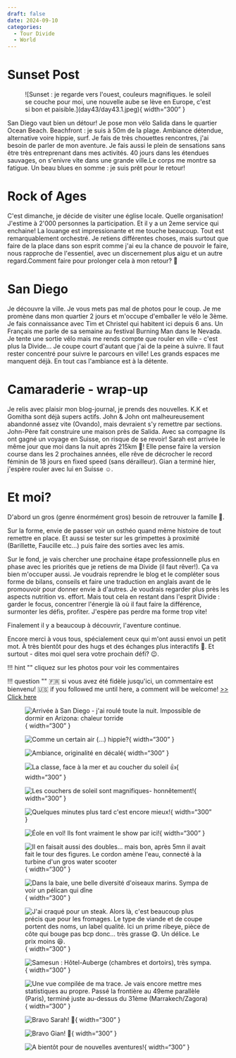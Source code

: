 ```yaml
---
draft: false 
date: 2024-09-10
categories:
  - Tour Divide
  - World
---
```


#  Sunset Post

<figure markdown>
![Sunset : je regarde vers l'ouest, couleurs magnifiques. le soleil se couche pour moi, une nouvelle aube se lève en Europe, c'est si bon et paisible.](day43/day43.1.jpeg){ width=“300” }
</figure>

San Diego vaut bien un détour! Je pose mon vélo Salida dans le quartier Ocean Beach. Beachfront : je suis à 50m de la plage. Ambiance détendue, alternative voire hippie, surf. Je fais de très chouettes rencontres, j'ai besoin de parler de mon aventure. Je fais aussi le plein de sensations sans être très entreprenant dans mes activités. 40 jours dans les étendues sauvages, on s'enivre vite dans une grande ville.Le corps me montre sa fatigue. Un beau blues en somme : je suis prêt pour le retour!

<!-- more -->


# Rock of Ages

C'est dimanche, je décide de visiter une église locale. Quelle organisation! J'estime à 2'000 personnes la participation. Et il y a un 2eme service qui enchaine! La louange est impressionante et me touche beaucoup. Tout est remarquablement orchestré. Je retiens différentes choses, mais surtout que faire de la place dans son esprit comme j'ai eu la chance de pouvoir le faire, nous rapproche de l'essentiel, avec un discernement plus aigu et un autre regard.Comment faire pour prolonger cela à mon retour? 🤔

# San Diego

Je découvre la ville. Je vous mets pas mal de photos pour le coup. Je me promène dans mon quartier 2 jours et m'occupe d'emballer le vélo le 3ème. Je fais connaissance avec Tim et Christel qui habitent ici depuis 6 ans. Un Français me parle de sa semaine au festival Burning Man dans le Nevada. Je tente une sortie vélo mais me rends compte que rouler en ville - c'est plus la Divide...  Je coupe court d'autant que j'ai de la peine à suivre. Il faut rester concentré pour suivre le parcours en ville! Les grands espaces me manquent déjà. En tout cas l'ambiance est à la détente.

# Camaraderie - wrap-up

Je relis avec plaisir mon blog-journal, je prends des nouvelles. K.K et Gomitha sont déjà supers actifs. John & John ont malheureusement abandonné assez vite (Ovando), mais devraient s'y remettre par sections. John-Père fait construire une maison près de Salida. Avec sa compagne ils ont gagné un voyage en Suisse, on risque de se revoir! Sarah est arrivée le même jour que moi dans la nuit après 215km 💪! Elle pense faire la version course dans les 2 prochaines années, elle rêve de décrocher le record féminin de 18 jours en fixed speed (sans dérailleur). Gian a terminé hier, j'espère rouler avec lui en Suisse ☺️.

# Et moi?

D'abord un gros (genre énormément gros) besoin de retrouver la famille 🥰.

Sur la forme, envie de passer voir un osthéo quand même histoire de tout remettre en place. Et aussi se tester sur les grimpettes à proximité (Barillette, Faucille etc...) puis faire des sorties avec les amis.

Sur le fond, je vais chercher une prochaine étape professionnelle plus en phase avec les priorités que je retiens de ma Divide (il faut rêver!). Ça va bien m'occuper aussi. Je voudrais reprendre le blog et le compléter sous forme de bilans, conseils et faire une traduction en anglais avant de le promouvoir pour donner envie à d'autres. Je voudrais regarder plus près les aspects nutrition vs. effort. Mais tout cela en restant dans l'esprit Divide : garder le focus, concentrer l'énergie là où il faut faire la différence, surmonter les défis, profiter. J'espère pas perdre ma forme trop vite!

Finalement il y a beaucoup à découvrir, l'aventure continue.

Encore merci à vous tous, spécialement ceux qui m'ont aussi envoi un petit mot. À très bientôt pour des hugs et des échanges plus interactifs 👊. Et surtout - dites moi quel sera votre prochain défi? 😉.

!!! hint ""
    cliquez sur les photos pour voir les commentaires

!!! question ""
    🇫🇷 si vous avez été fidèle jusqu'ici, un commentaire est bienvenu! 🇺🇸 if you followed me until here, a comment will be welcome! [>> Click here](https://forms.office.com/r/5TiedXLRaN)

<figure markdown>

![Arrivée à San Diego - j'ai roulé toute la nuit. Impossible de dormir en Arizona: chaleur torride](day43/day43.2.jpeg){ width=“300” }

![Comme un certain air (...) hippie? ](day43/day43.3.jpeg){ width=“300” }

![Ambiance, originalité en décalé](day43/day43.4.jpeg){ width=“300” }

![La classe, face à la mer et au coucher du soleil 👍](day43/day43.5.1.jpeg){ width=“300” }

![Les couchers de soleil sont magnifiques- honnêtement!](day43/day43.6.jpeg){ width=“300” }

![Quelques minutes plus tard c'est encore mieux!](day43/day43.7.jpeg){ width=“300” }

![Éole en vol! Ils font vraiment le show par ici!](day43/day43.8.jpeg){ width=“300” }

![Il en faisait aussi des doubles... mais bon, après 5mn il avait fait le tour des figures. Le cordon amène l'eau, connecté à la turbine d'un gros water scooter](day43/day43.9.jpeg){ width=“300” }

![Dans la baie, une belle diversité d'oiseaux marins. Sympa de voir un pélican qui dîne](day43/day43.10.jpeg){ width=“300” }

![J'ai craqué pour un steak. Alors là, c'est beaucoup plus précis que pour les fromages. Le type de viande et de coupe portent des noms, un label qualité. Ici un prime ribeye, pièce de côte qui bouge pas bcp donc... très grasse 😋. Un délice. Le prix moins 😆. ](day43/day43.11.jpeg){ width=“300” }

![Samesun : Hôtel-Auberge (chambres et dortoirs), très sympa. ](day43/day43.12.jpeg){ width=“300” }

![Une vue compilée de ma trace. Je vais encore mettre mes statistiques au propre. Passé la frontière au 49eme parallèle (Paris), terminé juste au-dessus du 31ème (Marrakech/Zagora)](day43/day43.20.jpeg){ width=“300” }

![Bravo Sarah! 💪](day43/day43.21.jpeg){ width=“300” }

![Bravo Gian! 👊](day43/day43.22.jpeg){ width=“300” }

![A bientôt pour de nouvelles aventures!](day43/day43.23.jpeg){ width=“300” }

</figure>


